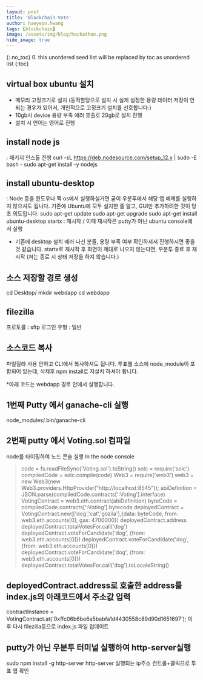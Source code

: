 ```yaml
---
layout: post
title: 'Blockchain-Vote' 
author: haeyeon.hwang
tags: [blockchain]
image: /assets/img/blog/hackathon.png
hide_image: true
---
```


{:.no_toc}
0. this unordered seed list will be replaced by toc as unordered list
{:toc}

##  virtual box ubuntu 설치
 - 메모리 고정크기로 설치
  (동적할당으로 설치 시 실제 설정한 용량 데이터 저장이 안되는 경우가 있어서,
   개인적으로 고정크기 설치를 선호합니다.)
 - 10gb시 device 용량 부족 에러 호출로 20gb로 설치 진행
 - 설치 시 언어는 영어로 진행

## install node js
: 패키지 인스톨 진행
curl -sL https://deb.nodesource.com/setup_12.x | sudo -E bash -
sudo apt-get install -y nodejs

## install ubuntu-desktop
: Node 등을 윈도우나 맥 os에서 실행하실거면 굳이 우분투에서 해당 앱 예제를 실행하지 않으셔도 됩니다.
기존에 Ubuntu에 모두 설치한 줄 알고, GUI만 추가하려한 것이 당초 의도입니다.
sudo apt-get update
sudo apt-get upgrade
sudo apt-get install ubuntu-desktop
startx : 재시작 / 이때 재시작은 putty가 아닌 ubuntu console에서 실행
* 기존에 desktop 설치 에러 나신 분들, 용량 부족 여부 확인하셔서 진행하시면 좋을 것 같습니다.
startx로 재시작 후 화면이 제대로 나오지 않는다면,
우분투 종료 후 재시작 (저는 종료 시 상태 저장을 하지 않습니다.)

## 소스 저장할 경로 생성
cd Desktop/
mkdir webdapp
cd webdapp

## filezilla
프로토콜 : sftp
로그인 유형 : 일반

## 소스코드 복사
파일질라 사용 안하고 CLI에서 복사하셔도 됩니다.
투표웹 소스에 node_module이 포함되어 있는데,
삭제후 npm install로 저설치 하셔야 합니다.

*아래 코드는 webdapp 경로 안에서 실행합니다.
## 1번째 Putty 에서 ganache-cli 실행
 node_modules/.bin/ganache-cli

## 2번째 putty 에서 Voting.sol 컴파일 
node를 타이핑하여 노드 콘솔 실행
In the node console
> code = fs.readFileSync('Voting.sol').toString()
> solc = require('solc')
> compiledCode = solc.compile(code)
> Web3 = require('web3')
> web3 = new Web3(new Web3.providers.HttpProvider("http://localhost:8545"));
> abiDefinition = JSON.parse(compiledCode.contracts[':Voting'].interface)
> VotingContract = web3.eth.contract(abiDefinition)
> byteCode = compiledCode.contracts[':Voting'].bytecode
> deployedContract = VotingContract.new(['dog','cat','gozila'],{data: byteCode, from: web3.eth.accounts[0], gas: 4700000})
> deployedContract.address
> deployedContract.totalVotesFor.call('dog')
> deployedContract.voteForCandidate('dog', {from: web3.eth.accounts[0]})
> deployedContract.voteForCandidate('dog', {from: web3.eth.accounts[0]})
> deployedContract.voteForCandidate('dog', {from: web3.eth.accounts[0]})
> deployedContract.totalVotesFor.call('dog').toLocaleString()

## deployedContract.address로 호출한 address를 index.js의 아래코드에서 주소값 입력
 contractInstance = VotingContract.at('0xffc06b6be6a5babfa1d4430558c89d90d1651697');
 이후 다시 filezilla등으로 index.js 파일 업데이트

## putty가 아닌 우분투 터미널 실행하여 http-server실행
sudo npm install -g http-server
http-server
실행되는 ip주소 컨트롤+클릭으로 투표 앱 확인


